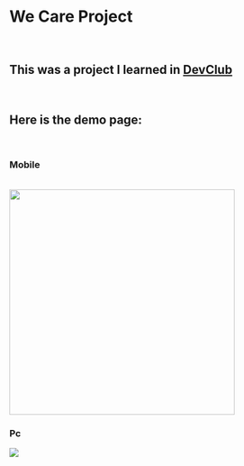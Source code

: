 <h1>We Care Project</h1>
<br>
<h2>This was a project I learned in <a href="https://rodolfomori.com.br/devclub/">DevClub</a></h2>
<br>
<h2>Here is the demo page:</h2>
<br>
<h3>Mobile</h3>
<br>
<img width="400px "src="https://uploaddeimagens.com.br/images/004/023/915/full/Design_sem_nome__7_-removebg-preview.png?1663345823">
<br>
<h3>Pc</h3>
<img src="https://uploaddeimagens.com.br/images/004/023/919/original/Design_sem_nome__8_-removebg-preview.png?1663346137">

